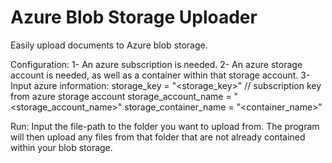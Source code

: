# Azure Blob Storage Uploader
Easily upload documents to Azure blob storage.

Configuration:
1- An azure subscription is needed.
2- An azure storage account is needed, as well as a container within that storage account. 
3- Input azure information:
    storage_key = "<storage_key>" // subscription key from azure storage account
    storage_account_name = "<storage_account_name>"
    storage_container_name = "<container_name>"

Run:
    Input the file-path to the folder you want to upload from. The program will then upload any files from that folder
    that are not already contained within your blob storage. 
  
  
  
  
